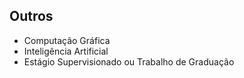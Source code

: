 ##  Outros

* Computação Gráfica
* Inteligência Artificial
* Estágio Supervisionado ou Trabalho de Graduação

